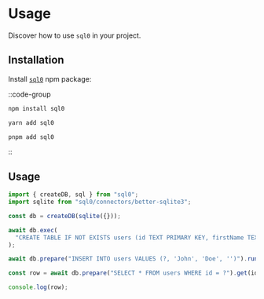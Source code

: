 # Usage

Discover how to use `sql0` in your project.

## Installation

Install [`sql0`](https://npmjs.com/package/sql0) npm package:

::code-group

```sh [npm]
npm install sql0
```

```sh [Yarn]
yarn add sql0
```

```sh [pnpm]
pnpm add sql0
```

::

## Usage

```ts
import { createDB, sql } from "sql0";
import sqlite from "sql0/connectors/better-sqlite3";

const db = createDB(sqlite({}));

await db.exec(
  "CREATE TABLE IF NOT EXISTS users (id TEXT PRIMARY KEY, firstName TEXT, lastName TEXT, email TEXT)"
);

await db.prepare("INSERT INTO users VALUES (?, 'John', 'Doe', '')").run(id);

const row = await db.prepare("SELECT * FROM users WHERE id = ?").get(id);

console.log(row);
```
